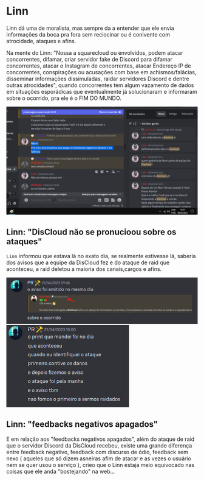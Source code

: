 # Linn

Linn dá uma de moralista, mas sempre da a entender que ele envia informações da boca pra fora sem reciocinar ou é conivente com atrocidade, ataques e afins.

Na mente do Linn: "Nossa a squarecloud ou envolvidos, podem atacar concorrentes, difamar, criar servidor fake de Discord para difamar concorrentes, atacar o Instagram de concorrentes, atacar Endereço IP de concorrentes, conspirações ou acusações com base em achismos/falácias, disseminar informações dissimuladas, raidar servidores Discord e dentre outras atrocidades", quando concorrentes tem algum vazamento de dados em situações esporádicas que eventualmente já solucionaram e informaram sobre o ocorrido, pra ele é o FIM DO MUNDO.

![](8.png)

## Linn: "DisCloud não se pronucioou sobre os ataques"

`Linn` informou que estava lá no exato dia, se realmente estivesse lá, saberia dos avisos que a equipe da DisCloud fez e do ataque de raid que aconteceu, a raid deletou a maioria dos canais,cargos e afins.

![](d1.png)
![](d2.png)

## Linn: "feedbacks negativos apagados"

E em relação aos "feedbacks negativos apagados", além do ataque de raid que o servidor Discord da DisCloud recebeu, existe uma grande diferença entre feedback negativo, feedback com discurso de ódio, feedback sem nexo ( aqueles que só dizem asneiras afim de atacar e as vezes o usuário nem se quer usou o serviço ), crieo que o Linn estaja meio equivocado nas coisas que ele anda "bostejando" na web...
